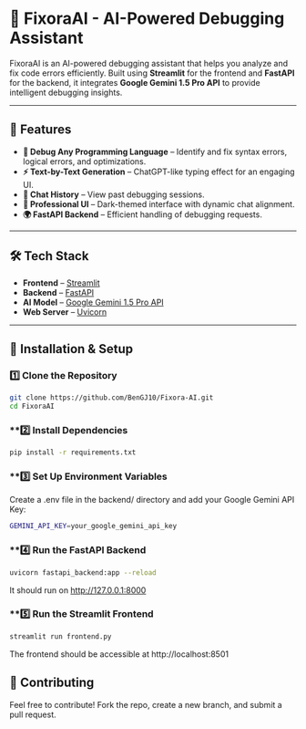 # 🚀 FixoraAI - AI-Powered Debugging Assistant  

FixoraAI is an AI-powered debugging assistant that helps you analyze and fix code errors efficiently. Built using **Streamlit** for the frontend and **FastAPI** for the backend, it integrates **Google Gemini 1.5 Pro API** to provide intelligent debugging insights.  

---

## **🔧 Features**
- **📌 Debug Any Programming Language** – Identify and fix syntax errors, logical errors, and optimizations.  
- **⚡ Text-by-Text Generation** – ChatGPT-like typing effect for an engaging UI.  
- **💾 Chat History** – View past debugging sessions.  
- **🎨 Professional UI** – Dark-themed interface with dynamic chat alignment.  
- **🌍 FastAPI Backend** – Efficient handling of debugging requests.  

---

## **🛠️ Tech Stack**
- **Frontend** – [Streamlit](https://streamlit.io/)  
- **Backend** – [FastAPI](https://fastapi.tiangolo.com/)  
- **AI Model** – [Google Gemini 1.5 Pro API](https://ai.google.dev/)  
- **Web Server** – [Uvicorn](https://www.uvicorn.org/)  

---

## **🚀 Installation & Setup**

### **1️⃣ Clone the Repository**
```bash
git clone https://github.com/BenGJ10/Fixora-AI.git
cd FixoraAI
```

### **2️⃣ Install Dependencies
```bash
pip install -r requirements.txt
```

### **3️⃣ Set Up Environment Variables
Create a .env file in the backend/ directory and add your Google Gemini API Key:
```bash
GEMINI_API_KEY=your_google_gemini_api_key
```

### **4️⃣ Run the FastAPI Backend
```bash
uvicorn fastapi_backend:app --reload
```
It should run on http://127.0.0.1:8000

### **5️⃣ Run the Streamlit Frontend
```bash
streamlit run frontend.py
```
The frontend should be accessible at http://localhost:8501

## **🤝 Contributing**
Feel free to contribute! Fork the repo, create a new branch, and submit a pull request.

